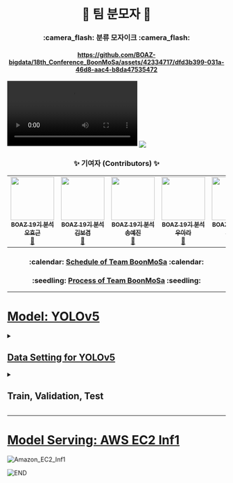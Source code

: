 <h1 align='center'>🥸 팀 분모자 🥸</h1>
<h3 align='center'>:camera_flash: 분류 모자이크 :camera_flash:</h3>

<h4 align='center'>

https://github.com/BOAZ-bigdata/18th_Conference_BoonMoSa/assets/42334717/dfd3b399-031a-46d8-aac4-b8da47535472
</h4>

<video controls>
  https://github.com/BOAZ-bigdata/18th_Conference_BoonMoSa/assets/42334717/dfd3b399-031a-46d8-aac4-b8da47535472
  <source src="https://github-production-user-asset-6210df.s3.amazonaws.com/42334717/256519614-dfd3b399-031a-46d8-aac4-b8da47535472.mp4" type="video/mp4">
</video>

<img align='center' src='https://user-images.githubusercontent.com/42334717/227575043-5c65230c-f283-46b0-a46c-0569ee20cd56.gif'/>

<h3 align='center'> ✨ 기여자 (Contributors) ✨ </h3>

<!-- ALL-CONTRIBUTORS-LIST:START - Do not remove or modify this section -->
<!-- prettier-ignore-start -->
<!-- markdownlint-disable -->
<table align='center'>
  <tr>
    <td align="center"><a href="https://github.com/Zerohertz"><img src="https://avatars.githubusercontent.com/u/42334717" width="100px;" alt=""/><br/><sub><b>BOAZ 19기 분석 오효근</b></sub></a><br/><a href="https://github.com/BOAZ-bigdata" title="BOAZ">🐘</a></td>
    <td align="center"><a href="https://github.com/seedspirit"><img src="https://avatars.githubusercontent.com/u/109015852" width="100px;" alt=""/><br/><sub><b>BOAZ 19기 분석 김보겸</b></sub></a><br/><a href="https://github.com/BOAZ-bigdata" title="BOAZ">🐘</a></td>
    <td align="center"><a href="https://github.com/yejincode"><img src="https://avatars.githubusercontent.com/u/69861207" width="100px;" alt=""/><br/><sub><b>BOAZ 19기 분석 송예진</b></sub></a><br/><a href="https://github.com/BOAZ-bigdata" title="BOAZ">🐘</a></td>
    <td align="center"><a href="https://github.com/woo-ara"><img src="https://avatars.githubusercontent.com/u/69287689" width="100px;" alt=""/><br/><sub><b>BOAZ 19기 분석 우아라</b></sub></a><br /><a href="https://github.com/BOAZ-bigdata" title="BOAZ">🐘</a></td>
    <td align="center"><a href="https://github.com/seohl16"><img src="https://avatars.githubusercontent.com/u/68208055" width="100px;" alt=""/><br/><sub><b>BOAZ 19기 분석 임서현</b></sub></a><br/><a href="https://github.com/BOAZ-bigdata" title="BOAZ">🐘</a></td>
  </tr>
</table>

<!-- markdownlint-restore -->
<!-- prettier-ignore-end -->
<!-- ALL-CONTRIBUTORS-LIST:END -->

<h3 align='center'>:calendar: <a href="https://github.com/Team-BoonMoSa/.github/blob/main/README.md#calendar-schedule-calendar">Schedule of Team BoonMoSa</a> :calendar:</h3>

<h3 align='center'>:seedling: <a href="https://github.com/Team-BoonMoSa/.github/blob/main/README.md#seedling-process-seedling">Process of Team BoonMoSa</a> :seedling:</h3>

---

# [Model: YOLOv5](https://github.com/Team-BoonMoSa/YOLOv5)

<details>
<summary>
<h2>
<a href="https://github.com/Team-BoonMoSa/MakeData">
Data Setting for YOLOv5
</a>
</h2>
</summary>

```shell
Parent/datasets/MakeData$ python saveData.py
100%|████████████████████████████████████████████████████████████████████████| 2235/2235 [00:45<00:00, 49.47it/s]
==============================
No. Total Data:  2235
==============================
Training Data: No. Images 1861
Training Data: No. GT 1861
Validation Data: No. Images 187
Validation Data: No. GT 187
Test Data: No. Images 187
Test Data: No. GT 187
==============================
No. Total Image Data:  2235
No. Total GT Data:  2235
==============================
```

```shell
Parent/datasets/MakeData$ python labelme2YOLOv5.py
100%|█████████████████████████████████████████████| 5/5 [00:00<00:00,  9.03it/s]
==============================
No. Total Data:  5
==============================
Training Data: No. Images 3
Training Data: No. GT 3
Validation Data: No. Images 2
Validation Data: No. GT 2
==============================
No. Total Image Data:  5
No. Total GT Data:  5
==============================
```

</details>

<details>
<summary>
<h2>
Train, Validation, Test 
</h2>
</summary>

### Train

> FlickrLogos_47

```shell
Parent/YOLOv5$ python segment/train.py --data LogoRec.yaml --epochs ${epoch} --batch-size ${batch_size} --weights yolov5${모델 버전}-seg.pt #--resume
```

> labelme

```shell
Parent/YOLOv5$ python segment/train.py --data labelme.yaml --epochs ${epoch} --batch-size ${batch_size} --weights ${weights}.pt
```

+ `--data`: 데이터의 정보가 저장된 `.yaml` 파일 지정
+ `--epochs`: Training 시 사용될 epoch의 수 지정
+ `--batch-size`: Training 시 사용될 batch size 지정
+ `--weights`: Fine-tuning에 사용될 pre-trained 가중치
+ `--resume`: Training을 이어서 할 수 있는 옵션

### Validation

```shell
Parent/YOLOv5$ python segment/val.py --data LogoRec.yaml --batch-size ${batch_size} --weights ${weights}
```

+ `--data`: 데이터의 정보가 저장된 `.yaml` 파일 지정
+ `--batch-size`: Validation 시 사용될 batch size 지정
+ `--weights`: Validation을 위해 사용할 가중치

### Test

> Detection

```shell
Parent/YOLOv5$ python segment/predict.py --weights runs/train-seg/${훈련된 가중치}/weights/best.pt --source ../datasets/LogoRec/images/test --conf-thres ${threshold} --bms 0
```

> Segmentation

```shell
Parent/YOLOv5$ python segment/predict.py --weights runs/train-seg/${훈련된 가중치}/weights/best.pt --source ../datasets/LogoRec/images/test --conf-thres ${threshold} --bms 1
```

> Mosaic

```shell
Parent/YOLOv5$ python segment/predict.py --weights runs/train-seg/${훈련된 가중치}/weights/best.pt --source ../datasets/LogoRec/images/test --conf-thres ${threshold} --bms 2
```

> :tada: [Demo!](https://github.com/Team-BoonMoSa/YOLOv5/pull/5) :tada:

```shell
Parent/YOLOv5$ python segment/predict.py --weights runs/train-seg/${훈련된 가중치}/weights/best.pt --source 0 --conf-thres ${threshold} --bms 3
```

+ `--weights`: Test를 위해 사용할 가중치
+ `--source`: Test를 위해 사용할 데이터 (`0`으로 지정 시 캠 사용)
+ `--conf-thres`: Confidence threshold
+ `--bms`: BoonMoSa! (For Real-Time Operation)
  + `0`: Detection
  + `1`: Segmentation
  + `2`: Mosaic
  + `3`: Demo (Raw Image -> Detection -> Segmentation -> Mosaic)

</details>

---

# [Model Serving: AWS EC2 Inf1](https://github.com/Team-BoonMoSa/Amazon-EC2-Inf1)

![Amazon_EC2_Inf1](https://github.com/Zerohertz/zerohertz.github.io/assets/42334717/d1cbc5e5-e0a1-4763-adeb-6657568a6a85)

![END](https://github.com/Zerohertz/zerohertz.github.io/assets/42334717/62db6a0b-ce2d-4e4b-92a9-75598d0de5b3)
